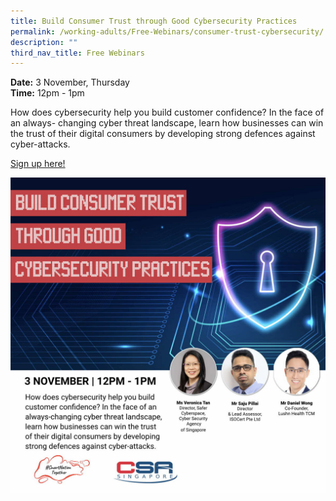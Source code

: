 ```yaml
---
title: Build Consumer Trust through Good Cybersecurity Practices
permalink: /working-adults/Free-Webinars/consumer-trust-cybersecurity/
description: ""
third_nav_title: Free Webinars
---
```

**Date:** 3 November, Thursday
<br> **Time:** 12pm - 1pm

How does cybersecurity help you build customer confidence? In the face of an always- changing cyber threat landscape, learn how businesses can win the trust of their digital consumers by developing strong defences against cyber-attacks.

[Sign up here!](https://go.gov.sg/wa-mindline-oct22)

![Free webinar on building consumer trust through good cybersecurity practices for working adults](/images/Nov%202022/WA_3%20Nov.jpeg)